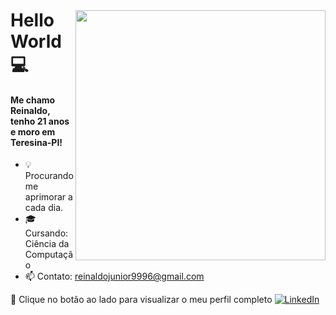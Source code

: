 <img style="margin-top: 40px;" align="right" width="400px" src="https://media.giphy.com/media/ASd0Ukj0y3qMM/giphy.gif">

# Hello World  💻 

#### Me chamo Reinaldo, tenho 21 anos e moro em Teresina-PI!  


- :bulb: Procurando me aprimorar a cada dia.
- :mortar_board: Cursando: Ciência da Computação
- 📫 Contato: reinaldojunior9996@gmail.com


🔗 Clique no botão ao lado para visualizar o meu perfil completo <a href="https://www.linkedin.com/in/reinaldorocha99/"><img src="https://img.shields.io/badge/LinkedIn-%230077B5.svg?&style=flat-square&logo=linkedin&logoColor=white" alt="LinkedIn"> </a>



